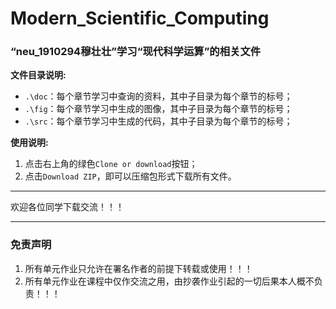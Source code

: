 # Modern_Scientific_Computing
### “neu_1910294穆壮壮”学习“现代科学运算”的相关文件
**文件目录说明:**
- `.\doc`：每个章节学习中查询的资料，其中子目录为每个章节的标号；
- `.\fig`：每个章节学习中生成的图像，其中子目录为每个章节的标号；
- `.\src`：每个章节学习中生成的代码，其中子目录为每个章节的标号；

**使用说明:**
1. 点击右上角的绿色`Clone or download`按钮；
2. 点击`Download ZIP`，即可以压缩包形式下载所有文件。
___
欢迎各位同学下载交流！！！
___
### 免责声明
1. 所有单元作业只允许在署名作者的前提下转载或使用！！！
2. 所有单元作业在课程中仅作交流之用，由抄袭作业引起的一切后果本人概不负责！！！
